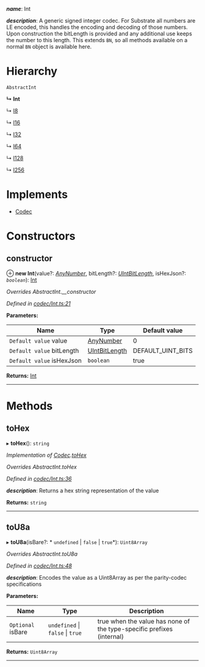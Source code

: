 

*__name__*: Int

*__description__*: A generic signed integer codec. For Substrate all numbers are LE encoded, this handles the encoding and decoding of those numbers. Upon construction the bitLength is provided and any additional use keeps the number to this length. This extends `BN`, so all methods available on a normal `BN` object is available here.

# Hierarchy

 `AbstractInt`

**↳ Int**

↳  [I8](_i8_.i8.md)

↳  [I16](_i16_.i16.md)

↳  [I32](_i32_.i32.md)

↳  [I64](_i64_.i64.md)

↳  [I128](_i128_.i128.md)

↳  [I256](_i256_.i256.md)

# Implements

* [Codec](../interfaces/_types_.codec.md)

# Constructors

<a id="constructor"></a>

##  constructor

⊕ **new Int**(value?: *[AnyNumber](../modules/_types_.md#anynumber)*, bitLength?: *[UIntBitLength](../modules/_codec_abstractint_.md#uintbitlength)*, isHexJson?: *`boolean`*): [Int](_codec_int_.int.md)

*Overrides AbstractInt.__constructor*

*Defined in [codec/Int.ts:21](https://github.com/polkadot-js/api/blob/3be56ad/packages/types/src/codec/Int.ts#L21)*

**Parameters:**

| Name | Type | Default value |
| ------ | ------ | ------ |
| `Default value` value | [AnyNumber](../modules/_types_.md#anynumber) | 0 |
| `Default value` bitLength | [UIntBitLength](../modules/_codec_abstractint_.md#uintbitlength) |  DEFAULT_UINT_BITS |
| `Default value` isHexJson | `boolean` | true |

**Returns:** [Int](_codec_int_.int.md)

___

# Methods

<a id="tohex"></a>

##  toHex

▸ **toHex**(): `string`

*Implementation of [Codec](../interfaces/_types_.codec.md).[toHex](../interfaces/_types_.codec.md#tohex)*

*Overrides AbstractInt.toHex*

*Defined in [codec/Int.ts:36](https://github.com/polkadot-js/api/blob/3be56ad/packages/types/src/codec/Int.ts#L36)*

*__description__*: Returns a hex string representation of the value

**Returns:** `string`

___
<a id="tou8a"></a>

##  toU8a

▸ **toU8a**(isBare?: * `undefined` &#124; `false` &#124; `true`*): `Uint8Array`

*Overrides AbstractInt.toU8a*

*Defined in [codec/Int.ts:48](https://github.com/polkadot-js/api/blob/3be56ad/packages/types/src/codec/Int.ts#L48)*

*__description__*: Encodes the value as a Uint8Array as per the parity-codec specifications

**Parameters:**

| Name | Type | Description |
| ------ | ------ | ------ |
| `Optional` isBare |  `undefined` &#124; `false` &#124; `true`|  true when the value has none of the type-specific prefixes (internal) |

**Returns:** `Uint8Array`

___

